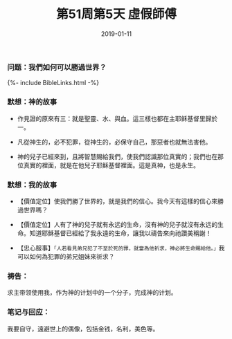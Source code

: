 ﻿---
layout: daily2
title: "第51周第5天 虛假師傅"
date: 2019-01-11
categories: daily
permalink: /daily/wk51-day5-daily.html
weekNum: 51
dayNum: 5
---

### 问题：我們如何可以勝過世界？

{%- include BibleLinks.html -%}

### 默想：神的故事 
+ 作見證的原來有三：就是聖靈、水、與血。這三樣也都在主耶稣基督里歸於一。

+ 凡從神生的，必不犯罪，從神生的，必保守自己，那惡者也就無法害他。

+ 神的兒子已經來到，且將智慧賜給我們，使我們認識那位真實的；我們也在那位真實的裡面，就是在他兒子耶穌基督裡面。這是真神，也是永生。

### 默想：我的故事
+ 【價值定位】使我們勝了世界的，就是我們的信心。我今天有這樣的信心來勝過世界嗎？

+ 【價值定位】人有了神的兒子就有永远的生命，沒有神的兒子就沒有永远的生命。知道耶穌基督已經給了我永遠的生命，讓我以禱告來向祂讚美稱謝！

+ 【忠心服事】`「人若看見弟兄犯了不至於死的罪，就當為他祈求，神必將生命賜給他。」`我可以如何為犯罪的弟兄姐妹來祈求？

### 祷告：

求主带领使用我，作为神的计划中的一个分子，完成神的计划。

### 笔记与回应：

我要自守，遠避世上的偶像，包括金钱，名利，美色等。